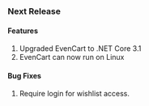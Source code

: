### Next Release

#### Features

1. Upgraded EvenCart to .NET Core 3.1
2. EvenCart can now run on Linux

#### Bug Fixes

1. Require login for wishlist access.